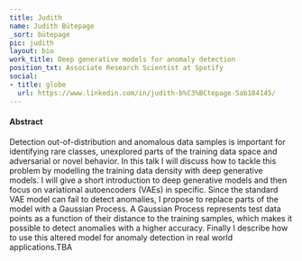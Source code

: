 ```yaml
---
title: Judith
name: Judith Bütepage
_sort: bütepage
pic: judith
layout: bio
work_title: Deep generative models for anomaly detection
position_txt: Associate Research Scientist at Spotify
social:
- title: globe
  url: https://www.linkedin.com/in/judith-b%C3%BCtepage-5ab184145/
---
```


#### Abstract
Detection out-of-distribution and anomalous data samples is important for identifying rare classes, unexplored parts of the training data space and adversarial or novel behavior. 
In this talk I will discuss how to tackle this problem by modelling the training data density with deep generative models. I will give a short introduction to deep generative models and then focus on 
variational autoencoders (VAEs)  in specific. Since the standard VAE model can fail to detect anomalies, I propose to replace parts of the model with a Gaussian Process. A Gaussian Process represents 
test data points as a function of their distance to the training samples, which makes it possible to detect anomalies with a higher accuracy. Finally I describe how to use this altered model for anomaly 
detection in real world applications.TBA
